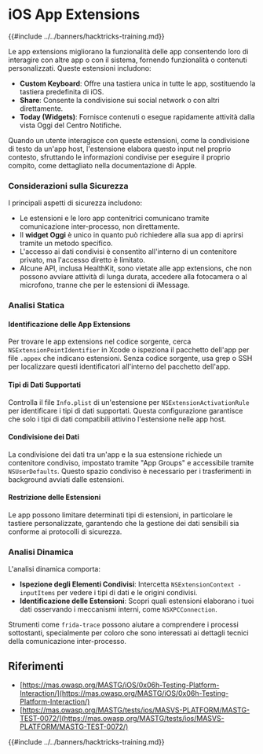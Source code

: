 # iOS App Extensions

{{#include ../../banners/hacktricks-training.md}}

Le app extensions migliorano la funzionalità delle app consentendo loro di interagire con altre app o con il sistema, fornendo funzionalità o contenuti personalizzati. Queste estensioni includono:

- **Custom Keyboard**: Offre una tastiera unica in tutte le app, sostituendo la tastiera predefinita di iOS.
- **Share**: Consente la condivisione sui social network o con altri direttamente.
- **Today (Widgets)**: Fornisce contenuti o esegue rapidamente attività dalla vista Oggi del Centro Notifiche.

Quando un utente interagisce con queste estensioni, come la condivisione di testo da un'app host, l'estensione elabora questo input nel proprio contesto, sfruttando le informazioni condivise per eseguire il proprio compito, come dettagliato nella documentazione di Apple.

### **Considerazioni sulla Sicurezza**

I principali aspetti di sicurezza includono:

- Le estensioni e le loro app contenitrici comunicano tramite comunicazione inter-processo, non direttamente.
- Il **widget Oggi** è unico in quanto può richiedere alla sua app di aprirsi tramite un metodo specifico.
- L'accesso ai dati condivisi è consentito all'interno di un contenitore privato, ma l'accesso diretto è limitato.
- Alcune API, inclusa HealthKit, sono vietate alle app extensions, che non possono avviare attività di lunga durata, accedere alla fotocamera o al microfono, tranne che per le estensioni di iMessage.

### Analisi Statica

#### **Identificazione delle App Extensions**

Per trovare le app extensions nel codice sorgente, cerca `NSExtensionPointIdentifier` in Xcode o ispeziona il pacchetto dell'app per file `.appex` che indicano estensioni. Senza codice sorgente, usa grep o SSH per localizzare questi identificatori all'interno del pacchetto dell'app.

#### **Tipi di Dati Supportati**

Controlla il file `Info.plist` di un'estensione per `NSExtensionActivationRule` per identificare i tipi di dati supportati. Questa configurazione garantisce che solo i tipi di dati compatibili attivino l'estensione nelle app host.

#### **Condivisione dei Dati**

La condivisione dei dati tra un'app e la sua estensione richiede un contenitore condiviso, impostato tramite "App Groups" e accessibile tramite `NSUserDefaults`. Questo spazio condiviso è necessario per i trasferimenti in background avviati dalle estensioni.

#### **Restrizione delle Estensioni**

Le app possono limitare determinati tipi di estensioni, in particolare le tastiere personalizzate, garantendo che la gestione dei dati sensibili sia conforme ai protocolli di sicurezza.

### Analisi Dinamica

L'analisi dinamica comporta:

- **Ispezione degli Elementi Condivisi**: Intercetta `NSExtensionContext - inputItems` per vedere i tipi di dati e le origini condivisi.
- **Identificazione delle Estensioni**: Scopri quali estensioni elaborano i tuoi dati osservando i meccanismi interni, come `NSXPCConnection`.

Strumenti come `frida-trace` possono aiutare a comprendere i processi sottostanti, specialmente per coloro che sono interessati ai dettagli tecnici della comunicazione inter-processo.

## Riferimenti

- [https://mas.owasp.org/MASTG/iOS/0x06h-Testing-Platform-Interaction/](https://mas.owasp.org/MASTG/iOS/0x06h-Testing-Platform-Interaction/)
- [https://mas.owasp.org/MASTG/tests/ios/MASVS-PLATFORM/MASTG-TEST-0072/](https://mas.owasp.org/MASTG/tests/ios/MASVS-PLATFORM/MASTG-TEST-0072/)

{{#include ../../banners/hacktricks-training.md}}
